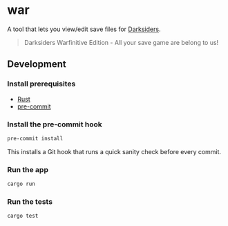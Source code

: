 # war

A tool that lets you view/edit save files for [Darksiders].

[Darksiders]: https://en.wikipedia.org/wiki/Darksiders_(video_game)

>Darksiders Warfinitive Edition - All your save game are belong to us!

## Development

### Install prerequisites

- [Rust]
- [pre-commit]

[Rust]: https://www.rust-lang.org/
[pre-commit]: https://pre-commit.com/

### Install the pre-commit hook

```sh
pre-commit install
```

This installs a Git hook that runs a quick sanity check before every commit.

### Run the app

```sh
cargo run
```

### Run the tests

```sh
cargo test
```

